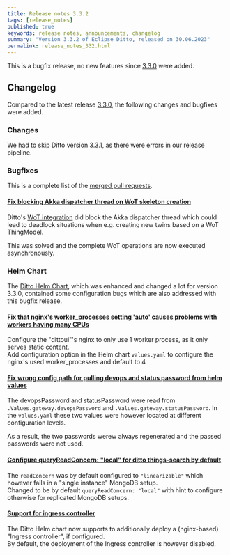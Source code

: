 ```yaml
---
title: Release notes 3.3.2
tags: [release_notes]
published: true
keywords: release notes, announcements, changelog
summary: "Version 3.3.2 of Eclipse Ditto, released on 30.06.2023"
permalink: release_notes_332.html
---
```


This is a bugfix release, no new features since [3.3.0](release_notes_330.html) were added.

## Changelog

Compared to the latest release [3.3.0](release_notes_330.html), the following changes and bugfixes were added.

### Changes

We had to skip Ditto version 3.3.1, as there were errors in our release pipeline.


### Bugfixes

This is a complete list of the
[merged pull requests](https://github.com/eclipse-ditto/ditto/pulls?q=is%3Apr+milestone%3A3.3.1).

#### [Fix blocking Akka dispatcher thread on WoT skeleton creation](https://github.com/eclipse-ditto/ditto/pull/1666)

Ditto's [WoT integration](basic-wot-integration.html) did block the Akka dispatcher thread which could lead to deadlock 
situations when e.g. creating new twins based on a WoT ThingModel.  

This was solved and the complete WoT operations are now executed asynchronously.


### Helm Chart

The [Ditto Helm Chart](https://github.com/eclipse-ditto/ditto/tree/master/deployment/helm), which was enhanced and changed 
a lot for version 3.3.0, contained some configuration bugs which are also addressed with this bugfix release.


#### [Fix that nginx's worker_processes setting 'auto' causes problems with workers having many CPUs](https://github.com/eclipse-ditto/ditto/pull/1667)

Configure the "dittoui"'s nginx to only use 1 worker process, as it only serves static content.  
Add configuration option in the Helm chart `values.yaml` to configure the nginx's used worker_processes and default to 4

#### [Fix wrong config path for pulling devops and status password from helm values](https://github.com/eclipse-ditto/ditto/pull/1671)

The devopsPassword and statusPassword were read from `.Values.gateway.devopsPassword` and `.Values.gateway.statusPassword`.
In the `values.yaml` these two values were however located at different configuration levels.

As a result, the two passwords werew always regenerated and the passed passwords were not used.

#### [Configure queryReadConcern: "local" for ditto things-search by default](https://github.com/eclipse-ditto/ditto/pull/1672)

The `readConcern` was by default configured to `"linearizable"` which however fails in a "single instance" MongoDB setup.  
Changed to be by default `queryReadConcern: "local"` with hint to configure otherwise for replicated MongoDB setups.

#### [Support for ingress controller](https://github.com/eclipse-ditto/ditto/pull/1668)

The Ditto Helm chart now supports to additionally deploy a (nginx-based) "Ingress controller", if configured.  
By default, the deployment of the Ingress controller is however disabled.
